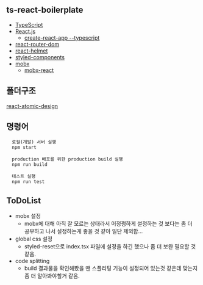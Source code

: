 ## ts-react-boilerplate

- [TypeScript](https://www.typescriptlang.org/docs/home.html)
- [React.js](https://reactjs.org/docs/getting-started.html)
  - [create-react-app --typescript](https://facebook.github.io/create-react-app/docs/adding-typescript)
- [react-router-dom](https://reacttraining.com/react-router/web/guides/quick-start)
- [react-helmet](https://github.com/nfl/react-helmet)
- [styled-components](https://www.styled-components.com/docs/basics)
- [mobx](https://github.com/mobxjs/mobx)
  - [mobx-react](https://github.com/mobxjs/mobx-react)

## 폴더구조

[react-atomic-design](https://github.com/danilowoz/react-atomic-design)

## 명령어

```
  로컬(개발) 서버 실행
  npm start

  production 배포를 위한 production build 실행
  npm run build

  테스트 실행
  npm run test
```

## ToDoList

- mobx 설정
  - mobx에 대해 아직 잘 모르는 상태라서 어정쩡하게 설정하는 것 보다는 좀 더 공부하고 나서 설정하는게 좋을 것 같아 일단 제외함...
- global css 설정
  - styled-reset으로 index.tsx 파일에 설정을 하긴 했으나 좀 더 보완 필요할 것 같음.
- code splitting
  - build 결과물을 확인해봤을 땐 스플리팅 기능이 설정되어 있는것 같은데 맞는지 좀 더 알아봐야할거 같음.
